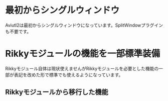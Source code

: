 # 最初からシングルウィンドウ
Aviutl2は最初からシングルウィンドウになっています。SplitWindowプラグインも不要です。
# Rikkyモジュールの機能を一部標準装備
Rikkyモジュール自体は現状使えませんがRikkyモジュールを必要とした機能の一部が表記を改めた形で標準でも使えるようになっています。
## Rikkyモジュールから移行した機能
